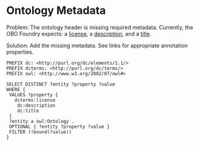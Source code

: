 # Ontology Metadata

Problem: The ontology header is missing required metadata. Currently, the OBO Foundry expects: a [license](http://dublincore.org/documents/dcmi-terms/#terms-license), a [description](http://dublincore.org/documents/dcmi-terms/#elements-description), and a [title](http://dublincore.org/documents/dcmi-terms/#elements-title).

Solution: Add the missing metadata. See links for appropriate annotation properties.

```sparql
PREFIX dc: <http://purl.org/dc/elements/1.1/>
PREFIX dcterms: <http://purl.org/dc/terms/>
PREFIX owl: <http://www.w3.org/2002/07/owl#>

SELECT DISTINCT ?entity ?property ?value
WHERE {
 VALUES ?property {
   dcterms:license
 	dc:description
 	dc:title
 }
 ?entity a owl:Ontology .
 OPTIONAL { ?entity ?property ?value }
 FILTER (!bound(?value))
}
```
